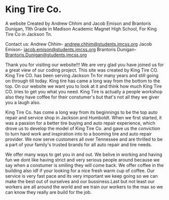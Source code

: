 # King Tire Co.

A website Created by Andrew Chhim and Jacob Emison and Brantoris Dunigan, 11th Grade in Madison Academic Magnet High School, For King Tire Co in Jackson Tn.

Contact us: Andrew Chhim- andrew.chhim@students.jmcss.org Jacob Emison- jacob.emison@students.jmcss.org Brantoris Dunigan- Brantoris.Dunigan@students.jmcss.org

Thank you for visiting our website!!! We are very glad you have joined us for a great view of our coding project. This site was created by King Tire CO. King Tire CO. has been serving Jackson Tn for many years and still going on through till today. King tire has came a long way from the bottom to the top. On our website we want you to look at it and think how much King Tire CO. tries to get you what you need. King Tire is actually a people workshop also they have coffee for their constumer's but that's not all they we giver you a laugh also. 

King Tire Co. has come a long way from its beginnings to be the top auto repair and service shop in Jackson and Humboldt. When we first started, it was a passion for a better tire buying and auto repair experience, which drove us to develop the model of King Tire Co. and gave us the conviction to turn hard work and inspiration into to a booming tire and auto repair provider. We now serve customers all over Tennessee and are thrilled to be a part of your family's trusted brands for all auto repair and tire needs.

We offer many ways to get you in and out. We belive in working and having fun we dont like having strict and very serious people around because we say when a constumer is smiling they will come back. We offer coffee in the building also idf if your looking for a nice fresh warm cup of coffee. Our service is very fast pace and its very important we keep going so we can make the best out of ourselves and our bussiness.Last but not least our workers are all around the world and we train our workers to the max so we can know they really are build for the job.
